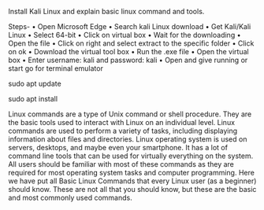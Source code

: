 
Install Kali Linux and explain basic linux command and tools.

Steps-
•	Open Microsoft Edge
•	Search kali Linux download
•	Get Kali/Kali Linux
•	Select 64-bit
•	Click on virtual box
•	Wait for the downloading
•	Open the file
•	Click on right and select extract to the specific folder
•	Click on ok
•	Download the virtual tool box
•	Run the .exe file
•	Open the virtual box
•	Enter username: kali and password: kali
•	Open and give running or start go for terminal emulator


sudo apt update

sudo apt install

Linux commands are a type of Unix command or shell procedure. They are the basic tools used to interact with Linux on an individual level. Linux commands are used to perform a variety of tasks, including displaying information about files and directories. Linux operating system is used on servers, desktops, and maybe even your smartphone. It has a lot of command line tools that can be used for virtually everything on the system. All users should be familiar with most of these commands as they are required for most operating system tasks and computer programming. Here we have put all Basic Linux Commands that every Linux user (as a beginner) should know. These are not all that you should know, but these are the basic and most commonly used commands.
